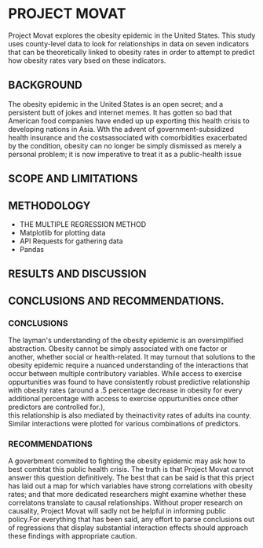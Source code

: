 # PROJECT MOVAT
Project Movat explores the obesity epidemic in the United States. 
This study uses county-level data to look for relationships in data on seven indicators that can be theoretically linked to obesity rates in order to attempt to predict how obesity rates vary bsed on these indicators. 

## BACKGROUND
The obesity epidemic in the United States is an open secret; and a persistent butt of jokes and internet memes. It has gotten so
bad that American food companies have ended up up exporting this health crisis to developing nations in Asia. Wth the advent of government-subsidized health insurance and the costsassociated with comorbidities exacerbated by the condition, obesity can no longer be simply dismissed as merely a personal problem; it is now imperative to treat it as a public-health issue
 
## SCOPE AND LIMITATIONS

## METHODOLOGY
* THE MULTIPLE REGRESSION METHOD
* Matplotlib for plotting data
* API Requests for gathering data
* Pandas

## RESULTS AND DISCUSSION

## CONCLUSIONS AND RECOMMENDATIONS.

### CONCLUSIONS
The layman's understanding of the obesity epidemic is an oversimplified abstraction. 
Obesity cannot be simply associated with one factor or another, whether social or health-related. 
It may turnout that solutions to the obesity epidemic require a nuanced understanding 
of the interactions that occur between multiple contributory variables. While access to exercise oppurtunities was 
found to have consistently robust predictive relationship with obesity rates 
(around a .5 percentage decrease in obesity for every additional percentage with access to exercise oppurtunities once other predictors are controlled for.),  
this relationship is also mediated by theinactivity rates of adults ina county. Similar interactions were plotted for various combinations of predictors. 

### RECOMMENDATIONS
A goverbment commited to fighting the obesity epidemic may ask how to best combtat this public health crisis. The truth is that Project Movat cannot answer this question definitively. 
The best that can be said is that this prject has laid out a map for which variables have strong correlations with obesity rates; and that more dedicated researchers might examine whether these correlatons translate to causal relationships. 
Without proper research on causality, Project Movat will sadly not be helpful in informing public policy.For everything that has been said, any effort to parse conclusions out of regressions that display substantial interaction effects 
should  approach these findings with appropriate caution. 